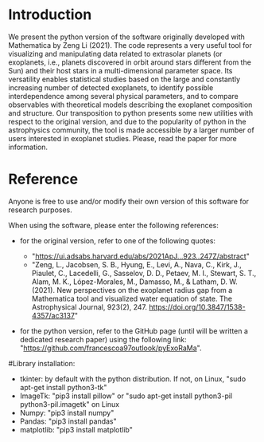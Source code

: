 # Introduction

We present the python version of the software originally developed with Mathematica by Zeng Li (2021). The code represents a very useful tool for visualizing and manipulating data related to extrasolar planets (or exoplanets, i.e., planets discovered in orbit around stars different from the Sun) and their host stars in a multi-dimensional parameter space. Its versatility enables statistical studies based on the large and constantly increasing number of detected exoplanets, to identify possible interdependence among several physical parameters, and to compare observables with theoretical models describing the exoplanet composition and structure. Our transposition to python presents some new utilities with respect to the original version, and due to the popularity of python in the astrophysics community, the tool is made accessible by a larger number of users interested in exoplanet studies.
Please, read the paper for more information.

# Reference

Anyone is free to use and/or modify their own version of this software for research purposes. 

When using the software, please enter the following references:

- for the original version, refer to one of the following quotes:

   - "https://ui.adsabs.harvard.edu/abs/2021ApJ...923..247Z/abstract"
   - "Zeng, L., Jacobsen, S. B., Hyung, E., Levi, A., Nava, C., Kirk, J., Piaulet, C., Lacedelli, G., Sasselov, D. D., Petaev, M. I., Stewart, S. T., Alam, M. K., López-Morales, M., Damasso, M., & Latham, D. W. (2021). New perspectives on the exoplanet radius gap from a Mathematica tool and visualized water equation of state. The Astrophysical Journal, 923(2), 247. https://doi.org/10.3847/1538-4357/ac3137"
- for the python version, refer to the GitHub page (until will be written a dedicated research paper) using the following link: "https://github.com/francescoa97outlook/pyExoRaMa". 


#Library installation:

- tkinter: by default with the python distribution. If not, on Linux, "sudo apt-get install python3-tk"
- ImageTk: "pip3 install pillow" or "sudo apt-get install python3-pil python3-pil.imagetk" on Linux
- Numpy: "pip3 install numpy"
- Pandas: "pip3 install pandas"
- matplotlib: "pip3 install matplotlib"
